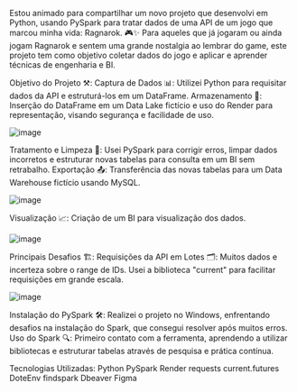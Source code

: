 Estou animado para compartilhar um novo projeto que desenvolvi em Python, usando PySpark para tratar dados de uma API de um jogo que marcou minha vida: Ragnarok. 🎮✨
Para aqueles que já jogaram ou ainda jogam Ragnarok e sentem uma grande nostalgia ao lembrar do game, este projeto tem como objetivo coletar dados do jogo e aplicar e aprender técnicas de engenharia e BI.

Objetivo do Projeto ⚒:
Captura de Dados 📊: Utilizei Python para requisitar dados da API e estruturá-los em um DataFrame.
Armazenamento 💾: Inserção do DataFrame em um Data Lake fictício e uso do Render para representação, visando segurança e facilidade de uso.

![image](https://github.com/user-attachments/assets/67593867-5ca1-4e48-854f-ad2bb4789d9c)


Tratamento e Limpeza 🧹: Usei PySpark para corrigir erros, limpar dados incorretos e estruturar novas tabelas para consulta em um BI sem retrabalho.
Exportação 📤: Transferência das novas tabelas para um Data Warehouse fictício usando MySQL.

![image](https://github.com/user-attachments/assets/cd73ef2f-59cc-4d7a-9eea-f937b4ae4a4c)


Visualização 📈: Criação de um BI para visualização dos dados.

![image](https://github.com/user-attachments/assets/9dcddd1c-425a-4ab7-b649-ab72a1f7484e)


Principais Desafios 🏗:
Requisições da API em Lotes 🗂️: Muitos dados e incerteza sobre o range de IDs. Usei a biblioteca "current" para facilitar requisições em grande escala.

![image](https://github.com/user-attachments/assets/f3bce3f2-9561-441e-8c29-07a5059cc504)


Instalação do PySpark 🛠️: Realizei o projeto no Windows, enfrentando desafios na instalação do Spark, que consegui resolver após muitos erros.
Uso do Spark 🔍: Primeiro contato com a ferramenta, aprendendo a utilizar bibliotecas e estruturar tabelas através de pesquisa e prática contínua.


Tecnologias Utilizadas:
Python
PySpark
Render
requests
current.futures
DoteEnv
findspark
Dbeaver
Figma

